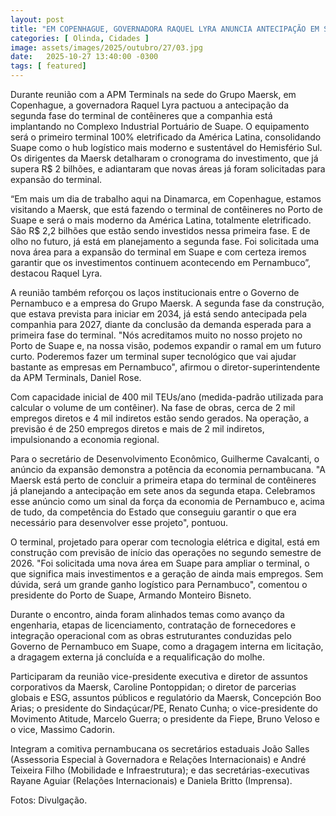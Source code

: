 ```yaml
---
layout: post
title: "EM COPENHAGUE, GOVERNADORA RAQUEL LYRA ANUNCIA ANTECIPAÇÃO EM SETE ANOS DA SEGUNDA FASE DO TERMINAL DE CONTÊINERES DA APM TERMINALS EM SUAPE"
categories: [ Olinda, Cidades ]
image: assets/images/2025/outubro/27/03.jpg
date:   2025-10-27 13:40:00 -0300
tags: [ featured]
---
```

Durante reunião com a APM Terminals na sede do Grupo Maersk, em Copenhague, a governadora Raquel Lyra pactuou a antecipação da segunda fase do terminal de contêineres que a companhia está implantando no Complexo Industrial Portuário de Suape. O equipamento será o primeiro terminal 100% eletrificado da América Latina, consolidando Suape como o hub logístico mais moderno e sustentável do Hemisfério Sul. Os dirigentes da Maersk detalharam o cronograma do investimento, que já supera R$ 2 bilhões, e adiantaram que novas áreas já foram solicitadas para expansão do terminal.

“Em mais um dia de trabalho aqui na Dinamarca, em Copenhague, estamos visitando a Maersk, que está fazendo o terminal de contêineres no Porto de Suape e será o mais moderno da América Latina, totalmente eletrificado. São R$ 2,2 bilhões que estão sendo investidos nessa primeira fase. E de olho no futuro, já está em planejamento a segunda fase. Foi solicitada uma nova área para a expansão do terminal em Suape e com certeza iremos garantir que os investimentos continuem acontecendo em Pernambuco”, destacou Raquel Lyra.

A reunião também reforçou os laços institucionais entre o Governo de Pernambuco e a empresa do Grupo Maersk. A segunda fase da construção, que estava prevista para iniciar em 2034, já está sendo antecipada pela companhia para 2027, diante da conclusão da demanda esperada para a primeira fase do terminal. "Nós acreditamos muito no nosso projeto no Porto de Suape e, na nossa visão, podemos expandir o ramal em um futuro curto. Poderemos fazer um terminal super tecnológico que vai ajudar bastante as empresas em Pernambuco", afirmou o diretor-superintendente da APM Terminals, Daniel Rose.

Com capacidade inicial de 400 mil TEUs/ano (medida-padrão utilizada para calcular o volume de um contêiner). Na fase de obras, cerca de 2 mil empregos diretos e 4 mil indiretos estão sendo gerados. Na operação, a previsão é de 250 empregos diretos e mais de 2 mil indiretos, impulsionando a economia regional.

Para o secretário de Desenvolvimento Econômico, Guilherme Cavalcanti, o anúncio da expansão demonstra a potência da economia pernambucana. "A Maersk está perto de concluir a primeira etapa do terminal de contêineres já planejando a antecipação em sete anos da segunda etapa. Celebramos esse anúncio como um sinal da força da economia de Pernambuco e, acima de tudo, da competência do Estado que conseguiu garantir o que era necessário para desenvolver esse projeto", pontuou.

O terminal, projetado para operar com tecnologia elétrica e digital, está em construção com previsão de início das operações no segundo semestre de 2026. "Foi solicitada uma nova área em Suape para ampliar o terminal, o que significa mais investimentos e a geração de ainda mais empregos. Sem dúvida, será um grande ganho logístico para Pernambuco", comentou o presidente do Porto de Suape, Armando Monteiro Bisneto.

Durante o encontro, ainda foram alinhados temas como avanço da engenharia, etapas de licenciamento, contratação de fornecedores e integração operacional com as obras estruturantes conduzidas pelo Governo de Pernambuco em Suape, como a dragagem interna em licitação, a dragagem externa já concluída e a requalificação do molhe.

Participaram da reunião vice-presidente executiva e diretor de assuntos corporativos da Maersk, Caroline Pontoppidan; o diretor de parcerias globais e ESG, assuntos públicos e regulatório da Maersk, Concepción Boo Arias; o presidente do Sindaçúcar/PE, Renato Cunha; o vice-presidente do Movimento Atitude, Marcelo Guerra; o presidente da Fiepe, Bruno Veloso e o vice, Massimo Cadorin.

Integram a comitiva pernambucana os secretários estaduais João Salles (Assessoria Especial à Governadora e Relações Internacionais) e André Teixeira Filho (Mobilidade e Infraestrutura); e das secretárias-executivas Rayane Aguiar (Relações Internacionais) e Daniela Britto (Imprensa).

Fotos: Divulgação.